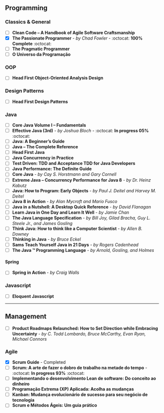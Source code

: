 ## Programming

### Classics & General
- [ ] **Clean Code – A Handbook of Agile Software Craftsmanship**
- [x] **The Passionate Programmer** - *by Chad Fowler* - :octocat: **100% Complete** :octocat:
- [ ] **The Pragmatic Programmer**
- [ ] **O Universo da Programação**

### OOP
- [ ] **Head First Object-Oriented Analysis Design**

### Design Patterns
- [ ] **Head First Design Patterns**

### Java
- [ ] **Core Java Volume I – Fundamentals**
- [ ] **Effective Java (3rd)** - *by Joshua Bloch* - :octocat: **In progress 05%** :octocat:
- [ ] **Java: A Beginner’s Guide**
- [ ] **Java – The Complete Reference**
- [ ] **Head First Java**
- [ ] **Java Concurrency in Practice**
- [ ] **Test Driven: TDD and Acceptance TDD for Java Developers**
- [ ] **Java Performance: The Definite Guide**
- [ ] **Core Java** - *by Cay S. Horstmann and Gary Cornell*
- [ ] **Extreme Java – Concurrency Performance for Java 8** - *by Dr. Heinz Kabutz*
- [ ] **Java: How to Program: Early Objects** - *by Paul J. Deitel and Harvey M. Deitel*
- [ ] **Java 8 in Action** - *by Alan Mycroft and Mario Fusco*
- [ ] **Java in a Nutshell: A Desktop Quick Reference** - *by David Flanagan*
- [ ] **Learn Java in One Day and Learn It Well** - *by Jamie Chan*
- [ ] **The Java Language Specification** - *by Bill Joy, Gilad Bracha, Guy L. Steele Jr., and James Gosling*
- [ ] **Think Java: How to think like a Computer Scientist** - *by Allen B. Downey*
- [ ] **Thinking in Java** - *by Bruce Eckel*
- [ ] **Sams Teach Yourself Java in 21 Days** - *by Rogers Cadenhead*
- [ ] **The Java ™ Programming Language** -  *by Arnold, Gosling, and Holmes*

#### Spring
- [ ] **Spring in Action** - *by Craig Walls*

### Javascript
- [ ] **Eloquent Javascript**

---

## Management

- [ ] **Product Roadmaps Relaunched: How to Set Direction while Embracing Uncertainty** - *by C. Todd Lombardo, Bruce McCarthy, Evan Ryan, Michael Connors*

### Agile

- [x] **Scrum Guide** - Completed
- [ ] **Scrum: A arte de fazer o dobro de trabalho na metade do tempo** - :octocat: **In progress 93%** :octocat:
- [ ] **Implementando o desenvolvimento Lean de software: Do conceito ao dinheiro**
- [ ] **Programação Extrema (XP) Aplicada: Acolha as mudanças**
- [ ] **Kanban: Mudança evolucionário de sucesso para seu negócio de tecnologia**
- [ ] **Scrum e Métodos Ágeis: Um guia prático**
